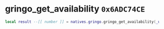 # gringo_get_availability `0x6ADC74CE`

```lua
local result --[[ number ]] = natives.gringo.gringo_get_availability(_unk0 --[[ number ]], _unk1 --[[ number ]])
```
